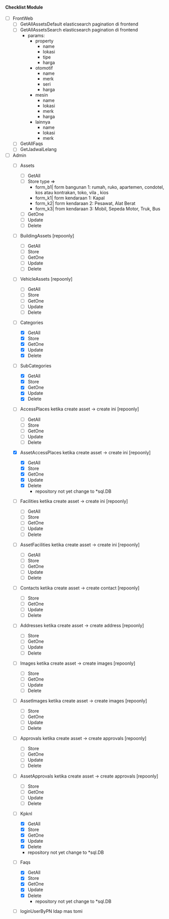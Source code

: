 #### Checklist Module

- [ ] FrontWeb
    - [ ] GetAllAssetsDefault elasticsearch pagination di frontend
    - [ ] GetAllAssetsSearch elasticsearch pagination di frontend
        - params:
            - property
                - name
                - lokasi
                - tipe
                - harga
            - otomotif
                - name
                - merk
                - seri
                - harga
            - mesin
                - name
                - lokasi
                - merk
                - harga
            - lainnya
                - name
                - lokasi
                - merk
    - [ ] GetAllFaqs
    - [ ] GetJadwalLelang

- [ ] Admin 
    - [ ] Assets
        - [ ] GetAll
        - [ ] Store 
            type => 
            - form_b1| form bangunan 1: rumah, ruko, apartemen, condotel, kos atau kontrakan, toko, vila , kios
            - form_k1| form kendaraan 1: Kapal
            - form_k2| form kendaraan 2: Pesawat, Alat Berat
            - form_k3| from kendaraan 3: Mobil, Sepeda Motor, Truk, Bus
        - [ ] GetOne
        - [ ] Update
        - [ ] Delete
    - [ ] BuildingAssets [repoonly]
        - [ ] GetAll
        - [ ] Store
        - [ ] GetOne
        - [ ] Update
        - [ ] Delete
    - [ ] VehicleAssets [repoonly]
        - [ ] GetAll
        - [ ] Store
        - [ ] GetOne
        - [ ] Update
        - [ ] Delete
    - [ ] Categories
        - [x] GetAll
        - [x] Store
        - [x] GetOne
        - [x] Update
        - [x] Delete
    - [ ] SubCategories
        - [x] GetAll
        - [x] Store
        - [x] GetOne
        - [x] Update
        - [x] Delete
    - [ ] AccessPlaces ketika create asset -> create ini [repoonly]
        - [ ] GetAll
        - [ ] Store
        - [ ] GetOne
        - [ ] Update
        - [ ] Delete
    - [x] AssetAccessPlaces ketika create asset -> create ini [repoonly]
        - [x] GetAll
        - [x] Store
        - [x] GetOne
        - [x] Update
        - [x] Delete
          - repository not yet change to *sql.DB
    - [ ] Facilities ketika create asset -> create ini [repoonly]
        - [ ] GetAll
        - [ ] Store
        - [ ] GetOne
        - [ ] Update
        - [ ] Delete
    - [ ] AssetFacilities ketika create asset -> create ini [repoonly]
        - [ ] GetAll
        - [ ] Store
        - [ ] GetOne
        - [ ] Update
        - [ ] Delete
    - [ ] Contacts ketika create asset -> create contact [repoonly]
        - [ ] Store
        - [ ] GetOne
        - [ ] Update
        - [ ] Delete
    - [ ] Addresses ketika create asset -> create address [repoonly]
        - [ ] Store
        - [ ] GetOne
        - [ ] Update
        - [ ] Delete
    - [ ] Images ketika create asset -> create images [repoonly]
        - [ ] Store
        - [ ] GetOne
        - [ ] Update
        - [ ] Delete
    - [ ] AssetImages ketika create asset -> create images [repoonly]
        - [ ] Store
        - [ ] GetOne
        - [ ] Update
        - [ ] Delete
    - [ ] Approvals ketika create asset -> create approvals [repoonly]
        - [ ] Store
        - [ ] GetOne
        - [ ] Update
        - [ ] Delete
    - [ ] AssetApprovals ketika create asset -> create approvals [repoonly]
        - [ ] Store
        - [ ] GetOne
        - [ ] Update
        - [ ] Delete
    - [ ] Kpknl
        - [x] GetAll
        - [x] Store
        - [x] GetOne
        - [x] Update
        - [x] Delete
        - repository not yet change to *sql.DB
    - [ ] Faqs
        - [x] GetAll
        - [x] Store
        - [x] GetOne
        - [x] Update
        - [x] Delete
          - repository not yet change to *sql.DB
    - [ ] loginUserByPN ldap mas tomi
    
